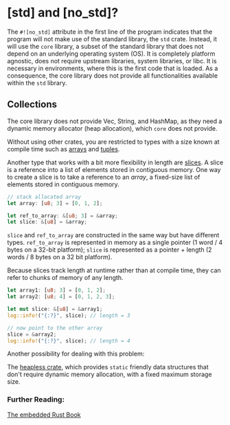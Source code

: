 # [std] and [no_std]?

The `#![no_std]` attribute in the first line of the program indicates that the program will not make use of the standard library, the `std` crate. Instead, it will use the `core` library, a subset of the standard library that does not depend on an underlying operating system (OS). It is completely platform agnostic, does not require upstream libraries, system libraries, or libc. It is necessary in environments, where this is the first code that is loaded. As a consequence, the core library does not provide all functionalities available within the `std` library. 

## Collections

The core library does not provide Vec, String, and HashMap, as they need a dynamic memory allocator (heap allocation), which `core` does not provide. 

Without using other crates, you are restricted to types with a size known at compile time such as [arrays](https://doc.rust-lang.org/book/ch03-02-data-types.html#the-array-type) and [tuples](https://doc.rust-lang.org/book/ch03-02-data-types.html#the-tuple-type). 

Another type that works with a bit more flexibility in length are [slices](https://doc.rust-lang.org/book/ch04-03-slices.html#the-slice-type). A slice is a reference into a list of elements stored in contiguous memory. One way to create a slice is to take a reference to an *array*, a fixed-size list of elements stored in contiguous memory.

``` rust
// stack allocated array
let array: [u8; 3] = [0, 1, 2];

let ref_to_array: &[u8; 3] = &array;
let slice: &[u8] = &array;
```

`slice` and `ref_to_array` are constructed in the same way but have different types. `ref_to_array` is represented in memory as a single pointer (1 word / 4 bytes on a 32-bit platform); `slice` is represented as a pointer + length (2 words / 8 bytes on a 32 bit platform).

Because slices track length at runtime rather than at compile time, they can refer to chunks of memory of any length.

``` rust
let array1: [u8; 3] = [0, 1, 2];
let array2: [u8; 4] = [0, 1, 2, 3];

let mut slice: &[u8] = &array1;
log::info!("{:?}", slice); // length = 3

// now point to the other array
slice = &array2;
log::info!("{:?}", slice); // length = 4
```

Another possibility for dealing with this problem:

The [heapless crate](https://docs.rs/heapless/0.5.6/heapless/), which provides `static` friendly data structures that don't require dynamic memory allocation, with a fixed maximum storage size.


### Further Reading:

[The embedded Rust Book](https://docs.rust-embedded.org/book/collections/)
